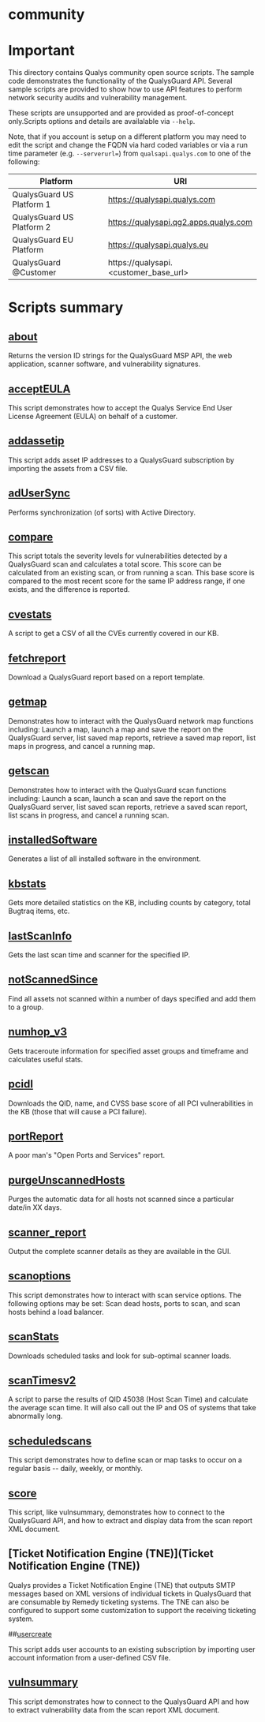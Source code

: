 community
=========

# Important

This directory contains Qualys community open source scripts. The sample code demonstrates the functionality of the QualysGuard API. Several sample scripts are provided to show how to use API features to perform network security audits and vulnerability management.

These scripts are unsupported and are provided as proof-of-concept only.Scripts options and details are availalable via `--help`.

Note, that if you account is setup on a different platform you may need to edit the script and change the FQDN via hard coded variables or via a run time parameter (e.g. `--serverurl=`) from `qualsapi.qualys.com` to one of the following:

Platform                  | URI
------------------------- | -------------------------------------
QualysGuard US Platform 1 | https://qualysapi.qualys.com
QualysGuard US Platform 2 | https://qualysapi.qg2.apps.qualys.com
QualysGuard EU Platform   | https://qualysapi.qualys.eu
QualysGuard @Customer     | https://qualysapi.<customer_base_url>

# Scripts summary

## [about](about)

Returns the version ID strings for the QualysGuard MSP API, the web application, scanner software, and vulnerability signatures.

## [acceptEULA](acceptEULA)

This script demonstrates how to accept the Qualys Service End User License Agreement (EULA) on behalf of a customer.

## [addassetip](addassetip)

This script adds asset IP addresses to a QualysGuard subscription by  importing the assets from a CSV file. 

## [adUserSync](adUserSync)

Performs synchronization (of sorts) with Active Directory.

## [compare](compare)

This script totals the severity levels for vulnerabilities detected by a QualysGuard scan and calculates a total score. This score can be calculated from an existing scan, or from running a scan. This base score is compared to the most recent score for the same IP address range, if one exists, and the difference is reported.

## [cvestats](cvestats)

A script to get a CSV of all the CVEs currently covered in our KB.

## [fetchreport](fetchreport)

Download a QualysGuard report based on a report template.

## [getmap](getmap)

Demonstrates how to interact with the QualysGuard network map functions including: Launch a map, launch a map and save the report on the QualysGuard server, list saved map reports, retrieve a saved map report, list maps in progress, and cancel a running map.

## [getscan](getscan)

Demonstrates how to interact with the QualysGuard scan functions including: Launch a scan, launch a scan and save the report on the QualysGuard server, list saved scan reports, retrieve a saved scan report, list scans in progress, and cancel a running scan. 

## [installedSoftware](installedSoftware)

Generates a list of all installed software in the environment.

## [kbstats](kbstats)

Gets more detailed statistics on the KB, including counts by category, total Bugtraq items, etc.

## [lastScanInfo](lastScanInfo)

Gets the last scan time and scanner for the specified IP.

## [notScannedSince](notScannedSince)

Find all assets not scanned within a number of days specified and add them to a group.

## [numhop_v3](numhop_v3)

Gets traceroute information for specified asset groups and timeframe and calculates useful stats.

## [pcidl](pcidl)

Downloads the QID, name, and CVSS base score of all PCI vulnerabilities in the KB (those that will cause a PCI failure).

## [portReport](portReport)

A poor man's "Open Ports and Services" report.

## [purgeUnscannedHosts](purgeUnscannedHosts)
Purges the automatic data for all hosts not scanned since a particular date/in XX days.

## [scanner_report](scanner_report)

Output the complete scanner details as they are available in the GUI.

## [scanoptions](scanoptions)

This script demonstrates how to interact with scan service options. The following options may be set: Scan dead hosts, ports to scan, and scan hosts behind a load balancer. 

## [scanStats](scanStats)

Downloads scheduled tasks and look for sub-optimal scanner loads.

## [scanTimesv2](scanTimesv2)

A script to parse the results of QID 45038 (Host Scan Time) and calculate the average scan time. It will also call out the IP and OS of systems that take abnormally long.

## [scheduledscans](scheduledscans)

This script demonstrates how to define scan or map tasks to occur on a regular basis -- daily, weekly, or monthly. 

## [score](score)

This script, like vulnsummary, demonstrates how to connect to the QualysGuard API, and how to extract and display data from the scan report XML document.

## [Ticket Notification Engine (TNE)](Ticket Notification Engine (TNE))

Qualys provides a Ticket Notification Engine (TNE) that outputs SMTP messages based on XML versions of individual tickets in QualysGuard that are consumable by Remedy ticketing systems. The TNE can also be configured to support some customization to support the receiving ticketing system.

##[usercreate](usercreate)

This script adds user accounts to an existing subscription by importing user account information from a user-defined CSV file.

## [vulnsummary](vulnsummary)

This script demonstrates how to connect to the QualysGuard API and how to extract vulnerability data from the scan report XML document.
